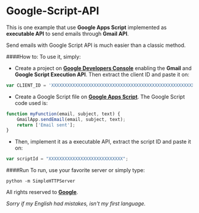 # Google-Script-API
This is one example that use **Google Apps Script** implemented as **executable API** to send emails through **Gmail API**.

Send emails with Google Script API is much easier than a classic method.

####How to:
To use it, simply:

* Create a project on **[Google Developers Console](https://console.developers.google.com/)** enabling the **Gmail** and **Google Script Execution API**. Then extract the client ID and paste it on:

```js
var CLIENT_ID = 'XXXXXXXXXXXXXXXXXXXXXXXXXXXXXXXXXXXXXXXXXXXXXXXXXXXXXXXXXXXXXXXXX';
```

* Create a Google Script file on **[Google Apps Script](https://script.google.com/)**. The Google Script code used is:

```js
function myFunction(email, subject, text) {  
    GmailApp.sendEmail(email, subject, text);
    return ['Email sent'];  
}
```

* Then, implement it as a executable API, extract the script ID and paste it on:

```js
var scriptId = "XXXXXXXXXXXXXXXXXXXXXXXXXXXX";
```
####Run
To run, use your favorite server or simply type:
```
python -m SimpleHTTPServer
```

All rights reserved to **[Google](http://www.google.com)**.

*Sorry if my English had mistakes, isn't my first language.*